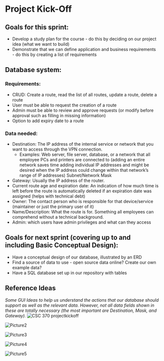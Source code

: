 # Project Kick-Off
## Goals for this sprint:
- Develop a study plan for the course - do this by deciding on our project idea (what we want to build)
- Demonstrate that we can define application and business requirements - do this by creating a list of requirements

## Database system:

### Requirements:
- CRUD: Create a route, read the list of all routes, update a route, delete a route
- User must be able to request the creation of a route
- Admin must be able to review and approve requests (or modify before approval such as filling in missing information)
- Option to add expiry date to a route

### Data needed:
- Destination: The IP address of the internal service or network that you want to access through the VPN connection.
    - Examples: Web server, file server, database, or a network that all employee PCs and printers are connected to (adding an entire network saves time adding individual IP addresses and might be desired when the IP address could change within that network’s range of IP addresses)
Subnet/Network Mask
- Gateway: Usually the IP address of the router.
- Current route age and expiration date: An indication of how much time is left before the route is automatically deleted if an expiration date was assigned (helps with technical debt)
- Owner: The contact person who is responsible for that device/service (maintainer or just the primary user of it)
- Name/Description: What the route is for. Something all employees can comprehend without a technical background.
- Admin: which users have admin privileges and what can they access

## Goals for next sprint (covering up to and including Basic Conceptual Design):
- Have a conceptual design of our database, illustrated by an ERD
- Find a source of data to use - open source data online? Create our own example data?
- Have a SQL database set up in our repository with tables

## Reference Ideas

_Some GUI Ideas to help us understand the actions that our database should support as well as the relevant data. However, not all data fields shown in these are totally necessary (the most important are Destination, Mask, and Gateway)._
![CSC 370 projectkickoff](https://github.com/macsyd/csc370-database-project/assets/122244932/6659c1f2-9921-415e-9afe-9e09ce8d54c9)

![Picture2](https://github.com/macsyd/csc370-database-project/assets/122244932/26df7923-9a76-4c35-af94-152217cf6555)

![Picture3](https://github.com/macsyd/csc370-database-project/assets/122244932/b8c872d0-78bc-46af-8fcf-ef0b249a03b7)

![Picture4](https://github.com/macsyd/csc370-database-project/assets/122244932/068e4e74-ba96-4e5a-ba54-45d7b4e8e473)

![Picture5](https://github.com/macsyd/csc370-database-project/assets/122244932/5af00866-8a36-4571-962f-640419799177)
